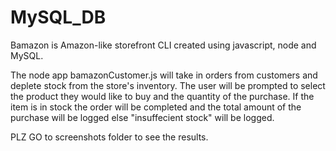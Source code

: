 # MySQL_DB
Bamazon is Amazon-like storefront CLI created using javascript, node and MySQL.

The node app bamazonCustomer.js will take in orders from customers and deplete stock from the store's inventory. The user will be prompted to select the product they would like to buy and the quantity of the purchase. If the item is in stock the order will be completed and the total amount of the purchase will be logged else "insuffecient stock" will be logged.

PLZ GO to screenshots folder to see the results.
